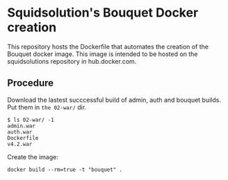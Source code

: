 Squidsolution's Bouquet Docker creation
=======================================

This repository hosts the Dockerfile that automates the creation of the Bouquet docker image.
This image is intended to be hosted on the squidsolutions repository in hub.docker.com.


Procedure
---------

Download the lastest succcessful build of admin, auth and bouquet builds. Put them in `the 02-war/` dir.

```
$ ls 02-war/ -1
admin.war
auth.war
Dockerfile
v4.2.war
```

Create the image:
```
docker build --rm=true -t "bouquet" .
```
